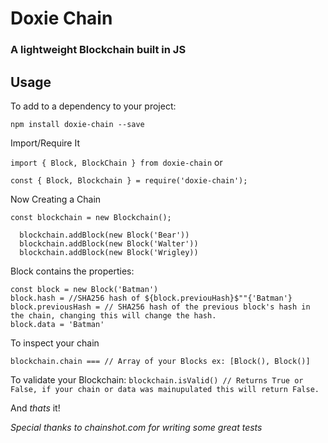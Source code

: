 # Doxie Chain
### A lightweight Blockchain built in JS

## Usage
To add to a dependency to your project:

`npm install doxie-chain --save`

Import/Require It

`import { Block, BlockChain } from doxie-chain`
or

`const { Block, Blockchain } = require('doxie-chain');`

Now Creating a Chain

```
const blockchain = new Blockchain();

  blockchain.addBlock(new Block('Bear'))
  blockchain.addBlock(new Block('Walter'))
  blockchain.addBlock(new Block('Wrigley))

```
Block contains the properties:

```
const block = new Block('Batman')
block.hash = //SHA256 hash of ${block.previouHash}$""{'Batman'}
block.previousHash = // SHA256 hash of the previous block's hash in the chain, changing this will change the hash.
block.data = 'Batman'
```

To inspect your chain

`blockchain.chain === // Array of your Blocks ex: [Block(), Block()]`

To validate your Blockchain:
`blockchain.isValid() // Returns True or False, if your chain or data was mainupulated this will return False.`


And *thats* it!

*Special thanks to chainshot.com for writing some great tests*
